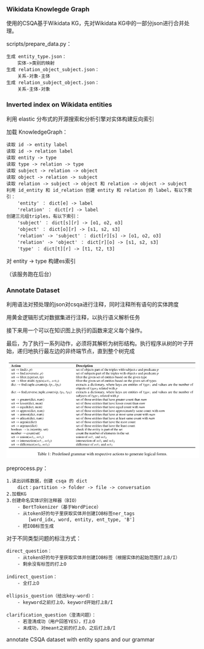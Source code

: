 ### Wikidata Knowlegde Graph

使用的CSQA基于Wikidata KG，先对Wikidata KG中的一部分json进行合并处理。

scripts/prepare_data.py：

```
生成 entity_type.json：
    实体->类别的映射
生成 relation_object_subject.json：
    关系-对象-主体
生成 relation_subject_object.json：
    关系-主体-对象
```

### Inverted index on Wikidata entities

利用 elastic 分布式的开源搜索和分析引擎对实体构建反向索引

加载 KnowledgeGraph：

```
读取 id -> entity label
读取 id -> relation label
读取 entity -> type
读取 type -> relation -> type
读取 subject -> relation -> object
读取 object -> relation -> subject
读取 relation -> subject -> object 和 relation -> object -> subject
利用 id_entity 和 id_relation 创建 entity 和 relation 的 label，有以下索引：
	'entity' ： dict[e] -> label
	'relation' ： dict[r] -> label
创建三元组triples，有以下索引：
	'subject' ： dict[s][r] -> [o1, o2, o3]
	'object' ： dict[o][r] -> [s1, s2, s3]
	'relation' -> 'subject' ： dict[r][s] -> [o1, o2, o3]
	'relation' -> 'object' ： dict[r][o] -> [s1, s2, s3]
	'type' ： dict[t][r] -> [t1, t2, t3]
```

对 entity -> type 构建es索引

（该服务跑在后台）

### Annotate Dataset

利用语法对预处理的json对csqa进行注释，同时注释所有语句的实体跨度

用黄金逻辑形式对数据集进行注释，以执行语义解析任务

接下来用一个可以在知识图上执行的函数来定义每个操作。

最后，为了执行一系列动作，必须将其解析为树形结构。执行程序从树的叶子开始，递归地执行最左边的非终端节点，直到整个树完成

![image-20221012201015765](image\image-20221012201015765.png)

preprocess.py：

```
1.读出训练数据，创建 csqa 的 dict
	dict：partition -> folder -> file -> conversation
2.加载KG
3.创建命名实体识别注释器（BIO）
	- BertTokenizer（基于WordPiece）
	- 从token好的句子里获取实体并创建IOB标签ner_tags
		[word_idx, word, entity, ent_type, 'B']
	- 把IOB标签生成

```

对于不同类型问题的标注方式：

```
direct_question：
	- 从token好的句子里获取实体并创建IOB标签（根据实体的起始范围打上B/I）
	- 剩余没有标签的打上O
	
indirect_question：
	- 全打上O
	
ellipsis_question（给出key-word）：
	- keyword之前打上O，keyword开始打上B/I
	
clarification_question（澄清问题）：
	- 若澄清成功（用户回答YES），打上O
	- 未成功，对meant之前的打上O，之后打上B/I
```

annotate CSQA dataset with entity spans and our grammar
